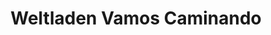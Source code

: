 ---
title: "Weltladen Vamos Caminando"
url: /rheinfelden-baden/weltladen-vamos-caminando/
shop: Allgemein
---